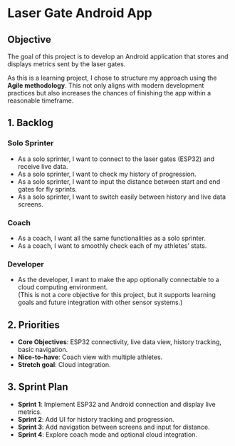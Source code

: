 # Laser Gate Android App

## Objective
The goal of this project is to develop an Android application that stores and displays metrics sent by the laser gates.

As this is a learning project, I chose to structure my approach using the **Agile methodology**. This not only aligns with modern development practices but also increases the chances of finishing the app within a reasonable timeframe.

## 1. Backlog

### Solo Sprinter
- As a solo sprinter, I want to connect to the laser gates (ESP32) and receive live data.  
- As a solo sprinter, I want to check my history of progression.  
- As a solo sprinter, I want to input the distance between start and end gates for fly sprints.  
- As a solo sprinter, I want to switch easily between history and live data screens.  

### Coach
- As a coach, I want all the same functionalities as a solo sprinter.  
- As a coach, I want to smoothly check each of my athletes’ stats.  

### Developer
- As the developer, I want to make the app optionally connectable to a cloud computing environment.  
  (This is not a core objective for this project, but it supports learning goals and future integration with other sensor systems.)  


## 2. Priorities
- **Core Objectives**: ESP32 connectivity, live data view, history tracking, basic navigation.  
- **Nice-to-have**: Coach view with multiple athletes.  
- **Stretch goal**: Cloud integration.  


## 3. Sprint Plan
- **Sprint 1**: Implement ESP32 and Android connection and display live metrics.  
- **Sprint 2**: Add UI for history tracking and progression.  
- **Sprint 3**: Add navigation between screens and input for distance.  
- **Sprint 4**: Explore coach mode and optional cloud integration.  
